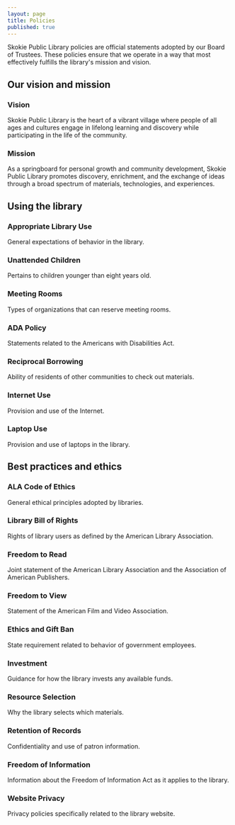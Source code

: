 ```yaml
---
layout: page
title: Policies
published: true
---
```


Skokie Public Library policies are official statements adopted by our Board of Trustees. These policies ensure that we operate in a way that most effectively fulfills the library's mission and vision.

## Our vision and mission

### Vision

Skokie Public Library is the heart of a vibrant village where people of all ages and cultures engage in lifelong learning and discovery while participating in the life of the community.

### Mission

As a springboard for personal growth and community development, Skokie Public Library promotes discovery, enrichment, and the exchange of ideas through a broad spectrum of materials, technologies, and experiences.

## Using the library

### Appropriate Library Use 

General expectations of behavior in the library.

### Unattended Children

Pertains to children younger than eight years old.

### Meeting Rooms

Types of organizations that can reserve meeting rooms.

### ADA Policy

Statements related to the Americans with Disabilities Act.

### Reciprocal Borrowing

Ability of residents of other communities to check out materials.

### Internet Use

Provision and use of the Internet.

### Laptop Use

Provision and use of laptops in the library.

## Best practices and ethics

### ALA Code of Ethics

General ethical principles adopted by libraries.

### Library Bill of Rights

Rights of library users as defined by the American Library Association.

### Freedom to Read

Joint statement of the American Library Association and the Association of American Publishers.

### Freedom to View

Statement of the American Film and Video Association.

### Ethics and Gift Ban

State requirement related to behavior of government employees.

### Investment

Guidance for how the library invests any available funds.

### Resource Selection

Why the library selects which materials.

### Retention of Records

Confidentiality and use of patron information.

### Freedom of Information

Information about the Freedom of Information Act as it applies to the library.

### Website Privacy

Privacy policies specifically related to the library website.